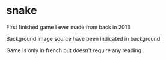 # snake
First finished game I ever made from back in 2013

Background image source have been indicated in background

Game is only in french but doesn't require any reading
